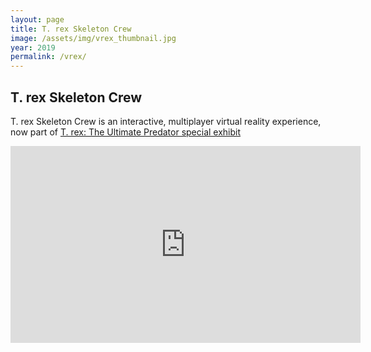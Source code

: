 ```yaml
---
layout: page
title: T. rex Skeleton Crew
image: /assets/img/vrex_thumbnail.jpg
year: 2019
permalink: /vrex/
---
```


## T. rex Skeleton Crew

T. rex Skeleton Crew is an interactive, multiplayer virtual reality experience, now part of [T. rex: The Ultimate Predator special exhibit](https://www.amnh.org/exhibitions/t-rex-the-ultimate-predator)

<iframe width="560" height="315" src="https://www.youtube.com/embed/cxaibw-ei7M" frameborder="0" allow="accelerometer; autoplay; encrypted-media; gyroscope; picture-in-picture" allowfullscreen></iframe>

